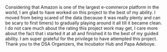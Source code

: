 Considering that Amazon is one of the largest e-commerce platform in the world, I am glad to have worked on this project to the best of my ability. I moved from being scared of the data (because it was really plenty and can be scary to first timers) to gradually playing around it all till it became clean. I do not care much about the rating this project work may get, I care more about the fact that i started it at all and finished it to the best of my guided ability. I am super grateful for the privilege to have attempted this project. Thank you to the DSA Organizers, the Incubator Hub and Papa Adeboye. 
